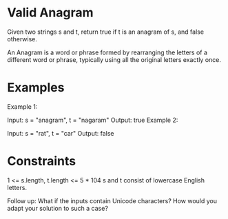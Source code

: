 # Valid Anagram

Given two strings s and t, return true if t is an anagram of s, and false otherwise.

An Anagram is a word or phrase formed by rearranging the letters of a different word or phrase, typically using all the original letters exactly once.

 
# Examples
Example 1:

Input: s = "anagram", t = "nagaram"
Output: true
Example 2:

Input: s = "rat", t = "car"
Output: false
 

# Constraints

1 <= s.length, t.length <= 5 * 104
s and t consist of lowercase English letters.
 

Follow up: What if the inputs contain Unicode characters? How would you adapt your solution to such a case?